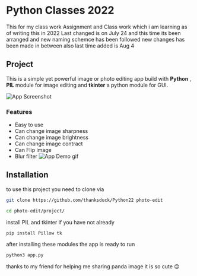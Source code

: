 # Python Classes 2022
This for my class work Assignment and Class work which i am learning as of writing this in 2022
Last changed is on July 24 and this time its been arranged and new naming schemce has been followed
new changes has been made in between also
last time added is Aug 4

## Project
This is a simple yet powerful image or photo editing app build with **Python** , **PIL** module for image editing and **tkinter** a python module for GUI.

![App Screenshot](https://github.com/thanksduck/Python22/blob/d16bcee13ec1efe52984a5020f108ced61129f55/project/Screenshot.png)
### Features

- Easy to use
- Can change image sharpness
- Can change image brightness
- Can change image contract
- Can Flip image
- Blur filter
![App Demo gif](https://github.com/thanksduck/Python22/blob/d16bcee13ec1efe52984a5020f108ced61129f55/project/demo.gif)

## Installation
to use this project you need to clone via
```bash
git clone https://github.com/thanksduck/Python22 photo-edit
```
```bash
cd photo-edit/project/
```
install PIL and tkinter if you have not already
```bash
pip install Pillow tk
```

after installing these modules the app is ready to run
```bash
python3 app.py
```
thanks to my friend for helping me sharing panda image it is so cute 😌